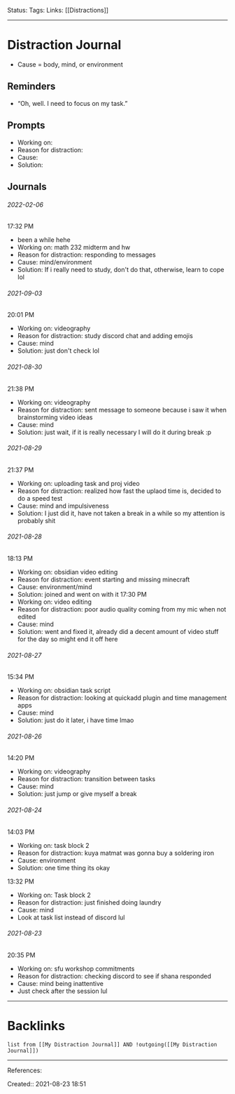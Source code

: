 Status: 
Tags: 
Links: [[Distractions]]
___
# Distraction Journal
- Cause = body, mind, or environment
## Reminders
- “Oh, well. I need to focus on my task.”
## Prompts
- Working on:
- Reason for distraction:
- Cause:
- Solution: 
## Journals
###### 2022-02-06 
17:32 PM
- been a while hehe
- Working on: math 232 midterm and hw
- Reason for distraction: responding to messages
- Cause: mind/environment
- Solution: If i really need to study, don't do that, otherwise, learn to cope lol
###### 2021-09-03 
20:01 PM
- Working on: videography
- Reason for distraction: study discord chat and adding emojis
- Cause: mind
- Solution: just don't check lol
###### 2021-08-30 
21:38 PM
- Working on: videography
- Reason for distraction: sent message to someone because i saw it when brainstorming video ideas
- Cause: mind
- Solution: just wait, if it is really necessary I will do it during break :p
###### 2021-08-29 
21:37 PM
- Working on: uploading task and proj video
- Reason for distraction: realized how fast the uplaod time is, decided to do a speed test
- Cause: mind and impulsiveness
- Solution: I just did it, have not taken a break in a while so my attention is probably shit
###### 2021-08-28
18:13 PM
- Working on: obsidian video editing
- Reason for distraction: event starting and missing minecraft
- Cause: environment/mind
- Solution: joined and went on with it
17:30 PM 
- Working on: video editing
- Reason for distraction: poor audio quality coming from my mic when not edited
- Cause: mind
- Solution: went and fixed it, already did a decent amount of video stuff for the day so might end it off here
###### 2021-08-27 
15:34 PM
- Working on: obsidian task script
- Reason for distraction: looking at quickadd plugin and time management apps
- Cause: mind
- Solution: just do it later, i have time lmao
###### 2021-08-26 
14:20 PM
- Working on: videography
- Reason for distraction: transition between tasks
- Cause: mind
- Solution: just jump or give myself a break
###### 2021-08-24 
14:03 PM
- Working on: task block 2
- Reason for distraction: kuya matmat was gonna buy a soldering iron
- Cause: environment
- Solution: one time thing its okay

13:32 PM
- Working on: Task block 2
- Reason for distraction: just finished doing laundry
- Cause: mind
- Look at task list instead of discord lul
###### 2021-08-23 
20:35 PM
- Working on: sfu workshop commitments
- Reason for distraction: checking discord to see if shana responded
- Cause: mind being inattentive
- Just check after the session lul
___
# Backlinks
```dataview
list from [[My Distraction Journal]] AND !outgoing([[My Distraction Journal]])
```
___
References:

Created:: 2021-08-23 18:51
